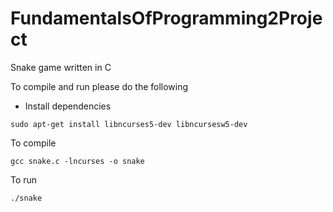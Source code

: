 # FundamentalsOfProgramming2Project
Snake game written in C

To compile and run please do the following

  - Install dependencies 
 ```
 sudo apt-get install libncurses5-dev libncursesw5-dev
```
 To compile
 ```
 gcc snake.c -lncurses -o snake
```
 To run
 ```
 ./snake

```
